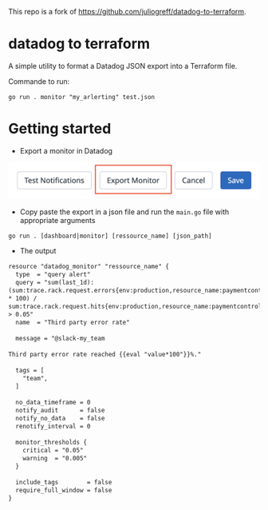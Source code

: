 This repo is a fork of https://github.com/juliogreff/datadog-to-terraform.

# datadog to terraform

A simple utility to format a Datadog JSON export into a Terraform file.

Commande to run:
```
go run . monitor "my_arlerting" test.json
```

# Getting started


-  Export a monitor in Datadog

![Export a monitor](export_monitor.png)

- Copy paste the export in a json file and run the `main.go` file with appropriate arguments
```
go run . [dashboard|monitor] [ressource_name] [json_path]
```

- The output
```
resource "datadog_monitor" "ressource_name" {
  type  = "query alert"
  query = "sum(last_1d):(sum:trace.rack.request.errors{env:production,resource_name:paymentcontroller*}.as_count() * 100) / sum:trace.rack.request.hits{env:production,resource_name:paymentcontroller*}.as_count() > 0.05"
  name  = "Third party error rate"

  message = "@slack-my_team
 
Third party error rate reached {{eval "value*100"}}%."

  tags = [
    "team",
  ]

  no_data_timeframe = 0
  notify_audit      = false
  notify_no_data    = false
  renotify_interval = 0

  monitor_thresholds {
    critical = "0.05"
    warning  = "0.005"
  }

  include_tags        = false
  require_full_window = false
}
```
